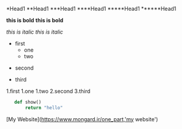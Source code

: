 <!-- Head -->
*Head1
**Head1
***Head1
****Head1
*****Head1
******Head1
<!-- bold-->
**this is bold**
__this is bold__
<!-- italic-->
*this is italic*
_this is italic_

<!-- U list -->
+ first
    + one
    - two
- second
* third


<!-- O list -->

1.first
    1.one
    1.two
2.second
3.third

<!-- code -->
 ```python
    def show()
        return "hello"
 ```

 <!-- link -->
[My Website](https://www.mongard.ir/one_part,'my website')


